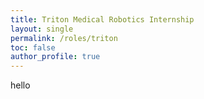 ```yaml
---
title: Triton Medical Robotics Internship
layout: single
permalink: /roles/triton
toc: false
author_profile: true
---
```

hello
